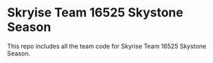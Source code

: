 # Skryise Team 16525 Skystone Season

This repo includes all the team code for Skyrise Team 16525 Skystone Season.
